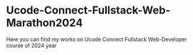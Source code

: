 # Ucode-Connect-Fullstack-Web-Marathon2024
Here you can find my works on Ucode Connect Fullstack Web-Developer course of 2024 year

